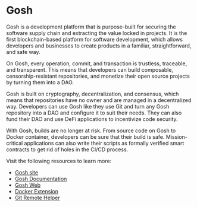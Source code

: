 # Gosh

Gosh is a development platform that is purpose-built for securing the software supply chain and extracting the value locked in projects. It is the first blockchain-based platform for software development, which allows developers and businesses to create products in a familiar, straightforward, and safe way.

On Gosh, every operation, commit, and transaction is trustless, traceable, and transparent. This means that developers can build composable, censorship-resistant repositories, and monetize their open source projects by turning them into a DAO.

Gosh is built on cryptography, decentralization, and consensus, which means that repositories have no owner and are managed in a decentralized way. Developers can use Gosh like they use Git and turn any Gosh repository into a DAO and configure it to suit their needs. They can also fund their DAO and use DeFi applications to incentivize code security.

With Gosh, builds are no longer at risk. From source code on Gosh to Docker container, developers can be sure that their build is safe. Mission-critical applications can also write their scripts as formally verified smart contracts to get rid of holes in the CI/CD process.

Visit the following resources to learn more:

- [Gosh site](https://gosh.sh/)
- [Gosh Documentation](https://docs.gosh.sh/)
- [Gosh Web](https://app.gosh.sh/)
- [Docker Extension](https://docs.gosh.sh/working-with-gosh/docker-extension/)
- [Git Remote Helper](https://docs.gosh.sh/working-with-gosh/git-remote-helper/)
